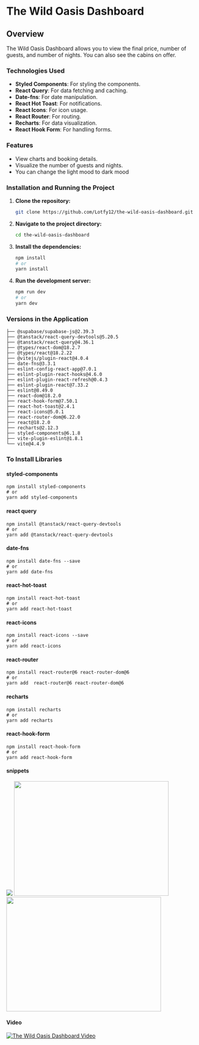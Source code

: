 # The Wild Oasis Dashboard

## Overview
The Wild Oasis Dashboard allows you to view the final price, number of guests, and number of nights. You can also see the cabins on offer.

### Technologies Used
- **Styled Components**: For styling the components.
- **React Query**: For data fetching and caching.
- **Date-fns**: For date manipulation.
- **React Hot Toast**: For notifications.
- **React Icons**: For icon usage.
- **React Router**: For routing.
- **Recharts**: For data visualization.
- **React Hook Form**: For handling forms.

### Features 
- View charts and booking details.
- Visualize the number of guests and nights.
- You can change the light mood to dark mood

### Installation and Running the Project
1. **Clone the repository:**
    ```bash
    git clone https://github.com/Lotfy12/the-wild-oasis-dashboard.git
    ```
2. **Navigate to the project directory:**
    ```bash
    cd the-wild-oasis-dashboard
    ```
3. **Install the dependencies:**
    ```bash
    npm install
    # or
    yarn install
    ```
4. **Run the development server:**
    ```bash
    npm run dev
    # or
    yarn dev
    ```

### Versions in the Application
```plaintext
├── @supabase/supabase-js@2.39.3
├── @tanstack/react-query-devtools@5.20.5
├── @tanstack/react-query@4.36.1
├── @types/react-dom@18.2.7
├── @types/react@18.2.22
├── @vitejs/plugin-react@4.0.4
├── date-fns@3.3.1
├── eslint-config-react-app@7.0.1
├── eslint-plugin-react-hooks@4.6.0
├── eslint-plugin-react-refresh@0.4.3
├── eslint-plugin-react@7.33.2
├── eslint@8.49.0
├── react-dom@18.2.0
├── react-hook-form@7.50.1
├── react-hot-toast@2.4.1
├── react-icons@5.0.1
├── react-router-dom@6.22.0
├── react@18.2.0
├── recharts@2.12.3
├── styled-components@6.1.8
├── vite-plugin-eslint@1.8.1
└── vite@4.4.9
```

### To Install Libraries

#### styled-components
```
npm install styled-components
# or 
yarn add styled-components
```

#### react query
```
npm install @tanstack/react-query-devtools
# or
yarn add @tanstack/react-query-devtools
```

#### date-fns
```
npm install date-fns --save
# or
yarn add date-fns
```


#### react-hot-toast
```
npm install react-hot-toast
# or
yarn add react-hot-toast
```

#### react-icons

```
npm install react-icons --save
# or
yarn add react-icons
```

#### react-router

```
npm install react-router@6 react-router-dom@6
# or
yarn add  react-router@6 react-router-dom@6
```

#### recharts

```
npm install recharts
# or
yarn add recharts
```

#### react-hook-form
```
npm install react-hook-form
# or
yarn add react-hook-form
```

#### snippets 
<div>
  <img src="https://github.com/user-attachments/assets/9435cf04-c36b-4bd9-8365-37988a0420dd"/>
  <img src="https://github.com/user-attachments/assets/61eaa850-f873-4f0d-806d-2d164e12feba" height="300" width="405" />
  <img src="https://github.com/user-attachments/assets/a5c70bdd-24f9-4303-8b1e-57e8f18aa7ff" height="300" width="405" />
</div>

#### Video

[![The Wild Oasis Dashboard Video](https://github.com/user-attachments/assets/9435cf04-c36b-4bd9-8365-37988a0420dd)](https://github.com/user-attachments/assets/7d74e09b-1507-41d0-86f8-81368b34e2cd)

